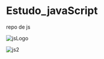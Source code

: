 # Estudo_javaScript
repo de js

![jsLogo](https://user-images.githubusercontent.com/52415453/93727490-c1e40f80-fb91-11ea-9081-01ac4df2c781.png)

![js2](https://user-images.githubusercontent.com/52415453/93727584-19827b00-fb92-11ea-9c2a-3b52e3a7074a.png)


